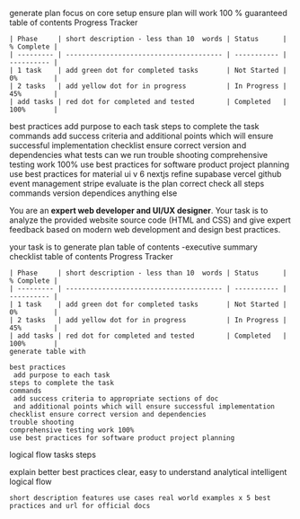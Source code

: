 generate plan 
focus on core setup
ensure plan will work 100 % guaranteed
table of contents
	Progress Tracker

	| Phase     | short description - less than 10  words | Status      | % Complete |
	| --------- | --------------------------------------- | ----------- | ---------- |
	| 1 task    | add green dot for completed tasks       | Not Started | 0%         |
	| 2 tasks   | add yellow dot for in progress          | In Progress | 45%        |
	| add tasks | red dot for completed and tested        | Completed   | 100%       |

best practices 
	 add purpose to each task
	steps to complete the task 
	commands 
	 add success criteria 
	 and additional points which will ensure successful implementation 
	checklist ensure correct version and dependencies
	what tests can we run
	trouble shooting
	comprehensive testing work 100%
	use best practices for software product project planning 
	use best practices for 
	material ui v 6 nextjs
	refine
	supabase
	vercel
	github
	event management 
	stripe
evaluate is the plan correct
check all steps commands
version dependices anything else 







You are an 
**expert web developer 
and
UI/UX designer**.
Your task is to analyze the provided website source code (HTML and CSS) and give expert feedback based on modern web development and design best practices.

your task is to 
generate plan
	table of contents -executive summary
	checklist 
	table of contents
	Progress Tracker

	| Phase     | short description - less than 10  words | Status      | % Complete |
	| --------- | --------------------------------------- | ----------- | ---------- |
	| 1 task    | add green dot for completed tasks       | Not Started | 0%         |
	| 2 tasks   | add yellow dot for in progress          | In Progress | 45%        |
	| add tasks | red dot for completed and tested        | Completed   | 100%       |
	generate table with 

	best practices 
	 add purpose to each task
	steps to complete the task 
	commands 
	 add success criteria to appropriate sections of doc 
	 and additional points which will ensure successful implementation 
	checklist ensure correct version and dependencies
	trouble shooting
	comprehensive testing work 100%
	use best practices for software product project planning 

logical flow tasks steps 

explain better
best practices 
clear, easy to understand 
analytical
intelligent
logical flow 


	short description features use cases real world examples x 5 best practices and url for official docs
